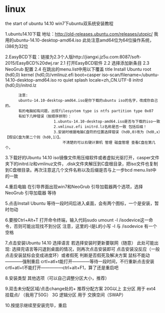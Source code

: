 # linux
the start of  ubuntu 14.10
win7下ubuntu双系统安装教程

1.ubuntu14.10下载
  地址：http://old-releases.ubuntu.com/releases/utopic/
  我用的ubuntu-14.10-desktop-amd64.iso
  此处注意amd64位为64位操作系统，i386为32位

2.EasyBCD下载：链接为2.3个人版http://jiangxi.jz5u.com:8087/soft-2015/EasyBCD%20dwj.rar
  2.1 打开EasyBCD软件
  2.2 选择添加新条目
  2.3 NeoGrub 配置
  2.4 在跳出的menu.list中用以下覆盖
          title Install Ubuntu
          root (hd0,0)
          kernel (hd0,0)/vmlinuz.efi boot=casper iso-scan/filename=/ubuntu-14.10-desktop-amd64.iso ro quiet splash locale=zh_CN.UTF-8
          initrd (hd0,0)/initrd.lz
          
          注意:
          ubuntu-14.10-desktop-amd64.iso是你下载的ubuntu iso的名字，改成你自己的。
          有的电脑如有问题，出现filesystem type is ntfs partition type 0x07
          有如下几种错误（按顺序排除）：
                          1.ubuntu-14.10-desktop-amd64.iso是否与下载的iso一致
                          2.vmlinuz.efi initrd.lz名称是否一致 包括后缀！
                          3.安装时根据电脑C盘符的位置选择错误 (hd0,0)改为（hd0,x）【假设C盘为第二个则（hd0,1)】。
                              不清楚的可以右键计算机 管理 磁盘管理 查看C盘在第几个。

3.下载好的Ubuntu 14.10 iso镜像文件用压缩软件或者虚拟光驱打开，casper文件夹下的initrd.lz和vmlinuz文件，.disk文件夹解压到C盘根目录，把iso文件也复制到C盘根目录。再次注意这几个文件名称以及后缀是否与上一步bcd menu.list中的一致

4.重启电脑
  在引导界面出现win7和NeoGrub 引导加载器两个选项，选择NeoGrub 引导加载器
  等待

5.点击Install Ubuntu  等待一段时间后进入桌面，会有两个图标，一个是安装，暂时勿动

6.要按Ctrl+Alt+T 打开命令终端，输入代码sudo umount -l /isodevice这一命令，否则可能出现找不到分区
    注意，这里的-l是L的小写
    -l 与 /isodevice 有一个空格
    
7.点击安装Ubuntu 14.10  选择语言 若选择安装时更新要联网（随意）
      此处可能出现:
                  选择完语言等闪退到桌面的情况，则再次点击安装即可
                  点击安装没反应（一般点击安装鼠标会变成进度环）或者假死
                      判断是否假死及解决方案
                              鼠标不能动————强制重启
                              crtl+atl+t能打开————等待一段时间，不行重新点击安装
                              crtl+atl+t不能打开—————ctrl+alt+F1，算了还是重启吧

8.安装类型 其他选项（可以自己调整分区大小，推荐）

9.双击未分配区域/点击change处的+
  推荐分配方案  20G以上 主分区   用于 ext4 挂载点/ （我用了50G）
                 3G     逻辑分区 用于 交换空间（SWAP）

10.按提示继续至安装完毕，重启

                              
                              

                          
          
  

